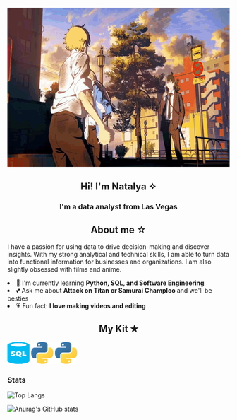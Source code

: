 <p align="center">
  <img width="640" height="360" src="https://github.com/natalyabarnum/natalyabarnum/blob/main/csm%20dancing.gif">
</p>
<div align = 'center'>
  <h2> Hi! I'm Natalya ✧ </h2>
<h3> I'm a data analyst from Las Vegas </h3>

<h2> About me ☆ </h2>
</div>

  <p> I have a passion for using data to drive decision-making and discover insights. With my strong analytical and technical skills, I am able to turn data into functional information for businesses and organizations. I am also slightly obsessed with films and anime. </p>

 <li> 💟 I'm currently learning <b> Python, SQL, and Software Engineering </b> </li>
 <li> 💕 Ask me about <b> Attack on Titan or Samurai Champloo </b> and we'll be besties </li>
 <li> 💗 Fun fact: <b> I love making videos and editing </b> </li>
 
 <div align="center">
 <h2> My Kit ✭</h2>
 </div>
 
 <img width="50" height="50" src="https://github.com/natalyabarnum/natalyabarnum/blob/main/sql.png"/> <img width="50" height="50" src="https://github.com/natalyabarnum/natalyabarnum/blob/main/python.png"/> <img width="50" height="50" src="https://github.com/natalyabarnum/natalyabarnum/blob/main/python.png"/>
 
 
 <h3> Stats </h3>
 
![Top Langs](https://github-readme-stats.vercel.app/api/top-langs/?username=natalyabarnum&layout=compact)

![Anurag's GitHub stats](https://github-readme-stats.vercel.app/api?username=natalyabarnum&theme=dracula)
